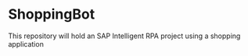 # ShoppingBot
This repository will hold an SAP Intelligent RPA project using a shopping application

